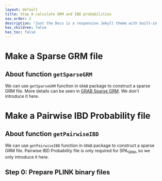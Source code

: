 ```yaml
---
layout: default
title: Step 0 calculate GRM and IBD probabilities
nav_order: 2
description: "Just the Docs is a responsive Jekyll theme with built-in search that is easily customizable and hosted on GitHub Pages."
has_children: false
has_toc: false
---
```


# Make a Sparse GRM file

## About function ```getSparseGRM```

We can use  ```getSparseGRM``` function in ```GRAB``` package to construct a sparse GRM file. More details can be seen in [GRAB Sparse GRM](https://wenjianbi.github.io/grab.github.io/docs/GRM_sparse.html). We don't introduce it here.

# Make a Pairwise IBD Probability file

## About function ```getPairwiseIBD```

We can use  ```getPairwiseIBD``` function in ```GRAB``` package to construct a sparse GRM file. Pairwise IBD Probability file is only required for SPA<sub>GRM</sub>, so we only introduce it here.

## Step 0: Prepare PLINK binary files
